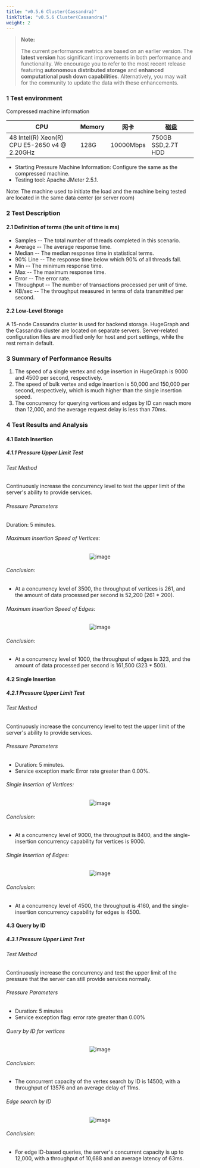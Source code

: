 ```yaml
---
title: "v0.5.6 Cluster(Cassandra)"
linkTitle: "v0.5.6 Cluster(Cassandra)"
weight: 2
---
```


> **Note:** 
> 
> The current performance metrics are based on an earlier version. The **latest version** has significant 
> improvements in both performance and functionality. We encourage you to refer to the most recent release featuring 
> **autonomous distributed storage** and **enhanced computational push down capabilities**. Alternatively, 
> you may wait for the community to update the data with these enhancements.

### 1 Test environment

Compressed machine information

| CPU                                          | Memory | 网卡        | 磁盘                 |
|----------------------------------------------|--------|-----------|--------------------|
| 48 Intel(R) Xeon(R) CPU E5-2650 v4 @ 2.20GHz | 128G   | 10000Mbps | 750GB SSD,2.7T HDD |

- Starting Pressure Machine Information: Configure the same as the compressed machine.
- Testing tool: Apache JMeter 2.5.1.

Note: The machine used to initiate the load and the machine being tested are located in the same data center (or server room)

### 2 Test Description

#### 2.1 Definition of terms (the unit of time is ms)

- Samples -- The total number of threads completed in this scenario.
- Average -- The average response time.
- Median -- The median response time in statistical terms.
- 90% Line -- The response time below which 90% of all threads fall.
- Min -- The minimum response time.
- Max -- The maximum response time.
- Error -- The error rate.
- Throughput -- The number of transactions processed per unit of time.
- KB/sec -- The throughput measured in terms of data transmitted per second.

#### 2.2 Low-Level Storage

A 15-node Cassandra cluster is used for backend storage. HugeGraph and the Cassandra cluster are located on separate servers. Server-related configuration files are modified only for host and port settings, while the rest remain default.

### 3 Summary of Performance Results

1. The speed of a single vertex and edge insertion in HugeGraph is 9000 and 4500 per second, respectively.
2. The speed of bulk vertex and edge insertion is 50,000 and 150,000 per second, respectively, which is much higher than the single insertion speed.
3. The concurrency for querying vertices and edges by ID can reach more than 12,000, and the average request delay is less than 70ms.

### 4 Test Results and Analysis

#### 4.1 Batch Insertion

##### 4.1.1 Pressure Upper Limit Test

###### Test Method

Continuously increase the concurrency level to test the upper limit of the server's ability to provide services.

###### Pressure Parameters

Duration: 5 minutes.

###### Maximum Insertion Speed of Vertices:

<center>
  <img src="/docs/images/API-perf/v0.5.6/cassandra/vertex_batch.png" alt="image">
</center>

###### Conclusion:

- At a concurrency level of 3500, the throughput of vertices is 261, and the amount of data processed per second is 52,200 (261 * 200).

###### Maximum Insertion Speed of Edges:

<center>
  <img src="/docs/images/API-perf/v0.5.6/cassandra/edge_batch.png" alt="image">
</center>

###### Conclusion:

- At a concurrency level of 1000, the throughput of edges is 323, and the amount of data processed per second is 161,500 (323 * 500).

#### 4.2 Single Insertion

##### 4.2.1 Pressure Upper Limit Test

###### Test Method

Continuously increase the concurrency level to test the upper limit of the server's ability to provide services.

###### Pressure Parameters

- Duration: 5 minutes.
- Service exception mark: Error rate greater than 0.00%.

###### Single Insertion of Vertices:

<center>
  <img src="/docs/images/API-perf/v0.5.6/cassandra/vertex_single.png" alt="image">
</center>

###### Conclusion:

- At a concurrency level of 9000, the throughput is 8400, and the single-insertion concurrency capability for vertices is 9000.

###### Single Insertion of Edges:

<center>
  <img src="/docs/images/API-perf/v0.5.6/cassandra/edge_single.png" alt="image">
</center>


###### Conclusion:

- At a concurrency level of 4500, the throughput is 4160, and the single-insertion concurrency capability for edges is 4500.

#### 4.3 Query by ID

##### 4.3.1 Pressure Upper Limit Test

###### Test Method

Continuously increase the concurrency and test the upper limit of the pressure that the server can still provide services normally.

###### Pressure Parameters

- Duration: 5 minutes
- Service exception flag: error rate greater than 0.00%

###### Query by ID for vertices

<center>
  <img src="/docs/images/API-perf/v0.5.6/cassandra/vertex_id_query.png" alt="image">
</center>


###### Conclusion:

- The concurrent capacity of the vertex search by ID is 14500, with a throughput of 13576 and an average delay of 11ms.

###### Edge search by ID

<center>
  <img src="/docs/images/API-perf/v0.5.6/cassandra/edge_id_query.png" alt="image">
</center>

###### Conclusion:

- For edge ID-based queries, the server's concurrent capacity is up to 12,000, with a throughput of 10,688 and an average latency of 63ms.
